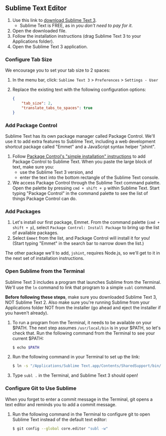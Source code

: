 ## Sublime Text Editor

1. Use this link to <a href="http://c758482.r82.cf2.rackcdn.com/Sublime%20Text%20Build%203083.dmg" target="_blank">download Sublime Text 3</a>.
    * Sublime Text is FREE, as in _you don't need to pay for it_.
2. Open the downloaded file.
3. Follow the installation instructions (drag Sublime Text 3 to your Applications folder).
4. Open the Sublime Text 3 application.

### Configure Tab Size
We encourage you to set your tab size to 2 spaces:

1. In the menu bar, click: `Sublime Text 3` > `Preferences` > `Settings - User`
2. Replace the existing text with the following configuration options:

    ```json
    {
        "tab_size": 2,
        "translate_tabs_to_spaces": true
    }
    ```

### Add Package Control

Sublime Text has its own package manager called Package Control. We'll use it to add extra features to Sublime Text, including a web development shortcut package called "Emmet" and a JavaScript syntax helper "jshint".

1. Follow <a href="https://packagecontrol.io/installation" target="_blank">Package Control's "simple installation" instructions</a> to add Package Control to Sublime Text. When you paste the large block of text, make sure you:
    * use the Sublime Text 3 version, and
    * enter the text into the bottom rectangle of the Sublime Text console.
2. We access Package Control through the Sublime Text command palette. Open the palette by pressing `cmd + shift + p` within Sublime Text. Start typing "Package Control" in the command palette to see the list of things Package Control can do.

### Add Packages

1. Let's install our first package, Emmet. From the command palette (`cmd + shift + p`), select `Package Control: Install Package` to bring up the list of available packages.
2. Select `Emmet` from the list, and Package Control will install it for you! (Start typing "Emmet" in the search bar to narrow down the list.)

The other package we'll to add, `jshint`, requires Node.js, so we'll get to it in the next set of installation instructions.

### Open Sublime from the Terminal

Sublime Text 3 includes a program that launches Sublime from the Terminal. We'll use the `ln` command to link that program to a simple `subl` command.

**Before following these steps**, make sure you downloaded Sublime Text 3, NOT Sublime Text 2. Also make sure you're running Sublime from your Applications folder NOT from the installer (go ahead and eject the installer if you haven't already).

1. To run a program from the Terminal, it needs to be available on your $PATH. The next step assumes `/usr/local/bin` is in your $PATH, so let's check that.  Run the following command from the Terminal to see your current $PATH:

    ```bash
    $ echo $PATH
    ```

2. Run the following command in your Terminal to set up the link:

    ```bash
    $ ln -s "/Applications/Sublime Text.app/Contents/SharedSupport/bin/subl" /usr/local/bin/subl
    ```

3. Type `subl .` in the Terminal, and Sublime Text 3 should open!

### Configure Git to Use Sublime

When you forget to enter a commit message in the Terminal, git opens a text editor and reminds you to add a commit message.

1. Run the following command in the Terminal to configure git to open Sublime Text instead of the default text editor:

    ```bash
    $ git config --global core.editor "subl -w"
    ```
